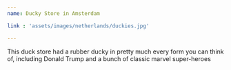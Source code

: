 ```yaml
---
name: Ducky Store in Amsterdam

link : 'assets/images/netherlands/duckies.jpg'

---
```

This duck store had a rubber ducky in pretty much every form you can think of, including Donald Trump and a bunch of classic marvel super-heroes
